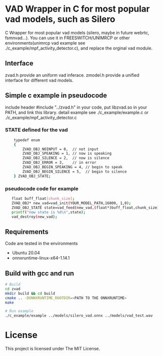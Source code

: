 <!--
 * @Author: error: error: git config user.name & please set dead value or install git && error: git config user.email & please set dead value or install git & please set dead value or install git
 * @Date: 2024-09-05 21:20:59
 * @LastEditors: error: error: git config user.name & please set dead value or install git && error: git config user.email & please set dead value or install git & please set dead value or install git
 * @LastEditTime: 2024-09-05 21:55:28
 * @FilePath: /zvad/README.md
 * @Description: 这是默认设置,请设置`customMade`, 打开koroFileHeader查看配置 进行设置: https://github.com/OBKoro1/koro1FileHeader/wiki/%E9%85%8D%E7%BD%AE
-->
# VAD Wrapper in C for most popular vad models, such as Silero

C Wrapper for most popular vad models (silero, maybe in future webrtc, fsmnvad...).
You can use it in FREESWITCH/UNIMRCP or other environments(unimrcp vad example see ./c_example/mpf_activity_detector.c), and replace the orginal vad module.  

## Interface
zvad.h  provide an uniform vad inferace.
zmodel.h provide a unified interface for different vad models.

## Simple c example in pseudocode

include header #include "../zvad.h" in your code, put libzvad.so in your PATH, and link this library. 
detail example see ./c_example/example.c or ./c_example/mpf_activity_detector.c

### STATE defined for the vad
```bash
	typedef enum
	{
		ZVAD_OBJ_NOINPUT = 0,  // not input
		ZVAD_OBJ_SPEAKING = 1, // now is speaking
		ZVAD_OBJ_SILENCE = 2,  // now is silence
		ZVAD_OBJ_ERROR = 3,    // in error
		ZVAD_OBJ_BEGIN_SPEAKING = 4, // begin to speak
		ZVAD_OBJ_BEGIN_SILENCE = 5,  // begin to silence
	} ZVAD_OBJ_STATE;
```

### pseudocode code for example

```bash
   float buff_float[chunk_size];
   ZVAD_OBJ* new_vad=vad_init(YOUR_MODEL_PATH,16000, 1,0);
   ZVAD_OBJ_STATE state=vad_feed(new_vad,(float*)buff_float,chunk_size);
   printf("now state is %d\n",state);
   vad_destroy(new_vad);
```

## Requirements

Code are tested in the environments

- Ubuntu 20.04
- onnxruntime-linux-x64-1.14.1



 

## Build with gcc and run

   ```bash
   # Build
   cd zvad
   mkdir build && cd build
   cmake .. -DONNXRUNTIME_ROOTDIR=<PATH TO THE ONNXRUNTIME>
   make

   # Run example
   ./c_example/example ../models/silero_vad.onnx ../models/vad_test.wav
   
   ```

# License

This project is licensed under The MIT License.